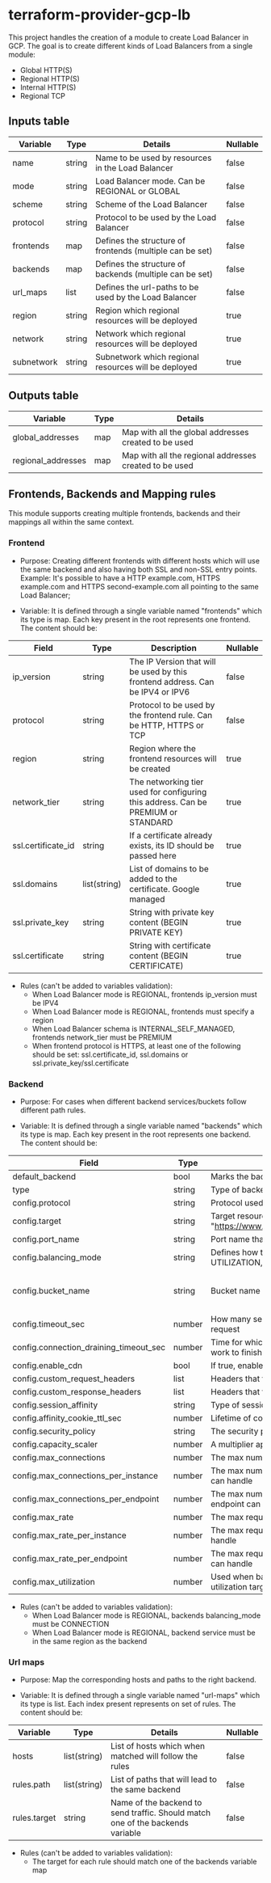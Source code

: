 # terraform-provider-gcp-lb

This project handles the creation of a module to create Load Balancer in GCP. The goal is to create different kinds of Load Balancers from a single module:

- Global HTTP(S)
- Regional HTTP(S)
- Internal HTTP(S)
- Regional TCP

## Inputs table

| Variable   | Type   | Details                                                  | Nullable |
|------------|--------|----------------------------------------------------------|----------|
| name       | string | Name to be used by resources in the Load Balancer        | false    |
| mode       | string | Load Balancer mode. Can be REGIONAL or GLOBAL            | false    |
| scheme     | string | Scheme of the Load Balancer                              | false    |
| protocol   | string | Protocol to be used by the Load Balancer                 | false    |
| frontends  | map    | Defines the structure of frontends (multiple can be set) | false    |
| backends   | map    | Defines the structure of backends (multiple can be set)  | false    |
| url_maps   | list   | Defines the url-paths to be used by the Load Balancer    | false    |
| region     | string | Region which regional resources will be deployed         | true     |
| network    | string | Network which regional resources will be deployed        | true     |
| subnetwork | string | Subnetwork which regional resources will be deployed     | true     |

## Outputs table

| Variable           | Type | Details                                                |
|--------------------|------|--------------------------------------------------------|
| global_addresses   | map  | Map with all the global addresses created to be used   |
| regional_addresses | map  | Map with all the regional addresses created to be used |

## Frontends, Backends and Mapping rules

This module supports creating multiple frontends, backends and their mappings all within the same context.

### Frontend

- Purpose: Creating different frontends with different hosts which will use the same backend and also having both SSL and non-SSL entry points. Example: It's possible to have a HTTP example.com, HTTPS example.com and HTTPS second-example.com all pointing to the same Load Balancer;

- Variable: It is defined through a single variable named "frontends" which its type is map. Each key present in the root represents one frontend. The content should be:

| Field              | Type         | Description                                                                       | Nullable |
|--------------------|--------------|-----------------------------------------------------------------------------------|----------|
| ip_version         | string       | The IP Version that will be used by this frontend address. Can be IPV4 or IPV6    | false    |
| protocol           | string       | Protocol to be used by the frontend rule. Can be HTTP, HTTPS or TCP               | false    |
| region             | string       | Region where the frontend resources will be created                               | true     |
| network_tier       | string       | The networking tier used for configuring this address. Can be PREMIUM or STANDARD | true     |
| ssl.certificate_id | string       | If a certificate already exists, its ID should be passed here                          | true     |
| ssl.domains        | list(string) | List of domains to be added to the certificate. Google managed                    | true     |
| ssl.private_key    | string       | String with private key content (BEGIN PRIVATE KEY)                               | true     |
| ssl.certificate    | string       | String with certificate content (BEGIN CERTIFICATE)                               | true     |

- Rules (can't be added to variables validation): 
  - When Load Balancer mode is REGIONAL, frontends ip_version must be IPV4
  - When Load Balancer mode is REGIONAL, frontends must specify a region
  - When Load Balancer schema is INTERNAL_SELF_MANAGED, frontends network_tier must be PREMIUM
  - When frontend protocol is HTTPS, at least one of the following should be set: ssl.certificate_id, ssl.domains or ssl.private_key/ssl.certificate

### Backend

- Purpose: For cases when different backend services/buckets follow different path rules.

- Variable: It is defined through a single variable named "backends" which its type is map. Each key present in the root represents one backend. The content should be:

| Field                                  | Type   | Description                                                                                                                       | Nullable                   |
|----------------------------------------|--------|-----------------------------------------------------------------------------------------------------------------------------------|----------------------------|
| default_backend                        | bool   | Marks the backend to be the default route                                                                                         | false                      |
| type                                   | string | Type of backend. Can be SERVICE or BUCKET                                                                                         | false                      |
| config.protocol                        | string | Protocol used by the backend. Can be TCP, HTTP, HTTP/2 or HTTPS                                                                   | false                      |
| config.target                          | string | Target resource ID. Example: "https://www.googleapis.com/compute/v1/projects/<project-id>/zones/<mig-zone>/instanceGroups/<mig>"  | false                      |
| config.port_name                       | string | Port name that is configured on the target                                                                                        | false                      |
| config.balancing_mode                  | string | Defines how the Load Balancer distributes requests among backend. Can be UTILIZATION, RATE or CONNECTION                          | false                      |
| config.bucket_name                     | string | Bucket name where the backend will point                                                                                          | true (when TYPE is BUCKET) |
| config.timeout_sec                     | number | How many seconds to wait for the backend before considering it a failed request                                                   | true                       |
| config.connection_draining_timeout_sec | number | Time for which instance will be drained (not accept new connections, but still work to finish started)                            | true                       |
| config.enable_cdn                      | bool   | If true, enable Cloud CDN for this BackendService                                                                                 | true                       |
| config.custom_request_headers          | list   | Headers that the HTTP/S load balancer should add to proxied requests                                                              | true                       |
| config.custom_response_headers         | list   | Headers that the HTTP/S load balancer should add to proxied responses                                                             | true                       |
| config.session_affinity                | string | Type of session affinity to use                                                                                                   | true                       |
| config.affinity_cookie_ttl_sec         | number | Lifetime of cookies in seconds if session_affinity is GENERATED_COOKIE                                                            | true                       |
| config.security_policy                 | string | The security policy associated with this backend service                                                                          | true                       |
| config.capacity_scaler                 | number | A multiplier applied to the group's maximum servicing capacity                                                                    | true                       |
| config.max_connections                 | number | The max number of simultaneous connections for the group                                                                          | true                       |
| config.max_connections_per_instance    | number | The max number of simultaneous connections that a single backend instance can handle                                              | true                       |
| config.max_connections_per_endpoint    | number | The max number of simultaneous connections that a single backend network endpoint can handle                                      | true                       |
| config.max_rate                        | number | The max requests per second (RPS) of the group                                                                                    | true                       |
| config.max_rate_per_instance           | number | The max requests per second (RPS) that a single backend instance can handle                                                       | true                       |
| config.max_rate_per_endpoint           | number | The max requests per second (RPS) that a single backend network endpoint can handle                                               | true                       |
| config.max_utilization                 | number | Used when balancingMode is UTILIZATION. This ratio defines the CPU utilization target for the group                               | true                       |

- Rules (can't be added to variables validation): 
  - When Load Balancer mode is REGIONAL, backends balancing_mode must be CONNECTION
  - When Load Balancer mode is REGIONAL, backend service must be in the same region as the backend

### Url maps

- Purpose: Map the corresponding hosts and paths to the right backend.

- Variable: It is defined through a single variable named "url-maps" which its type is list. Each index present represents on set of rules. The content should be:

| Variable     | Type         | Details                                                                        | Nullable |
|--------------|--------------|--------------------------------------------------------------------------------|----------|
| hosts        | list(string) | List of hosts which when matched will follow the rules                         | false    |
| rules.path   | list(string) | List of paths that will lead to the same backend                               | false    |
| rules.target | string       | Name of the backend to send traffic. Should match one of the backends variable | false    |

- Rules (can't be added to variables validation): 
  - The target for each rule should match one of the backends variable map